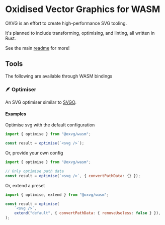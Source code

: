 # Oxidised Vector Graphics for WASM

OXVG is an effort to create high-performance SVG tooling.

It's planned to include transforming, optimising, and linting, all written in Rust.

See the main [readme](https://github.com/noahbald/oxvg/blob/main/readme.md) for more!

## Tools

The following are available through WASM bindings

### 🪶 Optimiser

An SVG optimiser similar to [SVGO](https://github.com/svg/svgo).

#### Examples

Optimise svg with the default configuration

```js
import { optimise } from "@oxvg/wasm";

const result = optimise(`<svg />`);
```

Or, provide your own config

```js
import { optimise } from "@oxvg/wasm";

// Only optimise path data
const result = optimise(`<svg />`, { convertPathData: {} });
```

Or, extend a preset

```js
import { optimise, extend } from "@oxvg/wasm";

const result = optimise(
    `<svg />`,
    extend("default", { convertPathData: { removeUseless: false } }),
);
```
